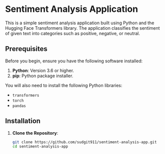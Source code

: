# Sentiment Analysis Application

This is a simple sentiment analysis application built using Python and the Hugging Face Transformers library. The application classifies the sentiment of given text into categories such as positive, negative, or neutral.

## Prerequisites

Before you begin, ensure you have the following software installed:

1. **Python**: Version 3.6 or higher.
2. **pip**: Python package installer.

You will also need to install the following Python libraries:

- `transformers`
- `torch`
- `pandas`

## Installation

1. **Clone the Repository**:

   ```bash
   git clone https://github.com/sudgit911/sentiment-analysis-app.git
   cd sentiment-analysis-app
